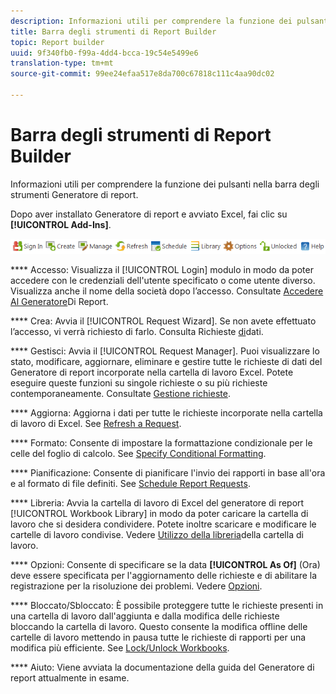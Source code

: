 ```yaml
---
description: Informazioni utili per comprendere la funzione dei pulsanti nella barra degli strumenti Generatore di report.
title: Barra degli strumenti di Report Builder
topic: Report builder
uuid: 9f340fb0-f99a-4dd4-bcca-19c54e5499e6
translation-type: tm+mt
source-git-commit: 99ee24efaa517e8da700c67818c111c4aa90dc02

---
```



# Barra degli strumenti di Report Builder

Informazioni utili per comprendere la funzione dei pulsanti nella barra degli strumenti Generatore di report.

Dopo aver installato Generatore di report e avviato Excel, fai clic su **[!UICONTROL Add-Ins]**.

![](assets/report_builder_toolbar.png)

**** Accesso: Visualizza il [!UICONTROL Login] modulo in modo da poter accedere con le credenziali dell'utente specificato o come utente diverso. Visualizza anche il nome della società dopo l’accesso. Consultate [Accedere Al Generatore](/help/analyze/report-builder/setup/t-loggin-in-to-reportbuilder.md)Di Report.

**** Crea: Avvia il [!UICONTROL Request Wizard]. Se non avete effettuato l’accesso, vi verrà richiesto di farlo. Consulta Richieste [di](/help/analyze/report-builder/data-requests/data-requests.md)dati.

**** Gestisci: Avvia il [!UICONTROL Request Manager]. Puoi visualizzare lo stato, modificare, aggiornare, eliminare e gestire tutte le richieste di dati del Generatore di report incorporate nella cartella di lavoro Excel. Potete eseguire queste funzioni su singole richieste o su più richieste contemporaneamente. Consultate [Gestione richieste](/help/analyze/report-builder/manage-requests/r-arb-manage-requests.md).

**** Aggiorna: Aggiorna i dati per tutte le richieste incorporate nella cartella di lavoro di Excel. See [Refresh a Request](/help/analyze/report-builder/manage-requests/t-refresh-a-request.md).

**** Formato: Consente di impostare la formattazione condizionale per le celle del foglio di calcolo. See [Specify Conditional Formatting](/help/analyze/report-builder/manage-requests/specify-conditional-formatting.md).

**** Pianificazione: Consente di pianificare l'invio dei rapporti in base all'ora e al formato di file definiti. See [Schedule Report Requests](/help/analyze/report-builder/schedule-report-requests.md).

**** Libreria: Avvia la cartella di lavoro di Excel del generatore di report [!UICONTROL Workbook Library] in modo da poter caricare la cartella di lavoro che si desidera condividere. Potete inoltre scaricare e modificare le cartelle di lavoro condivise. Vedere [Utilizzo della libreria](/help/analyze/report-builder/workbook-library/t-upload-a-workbook.md)della cartella di lavoro.

**** Opzioni: Consente di specificare se la data **[!UICONTROL As Of]** (Ora) deve essere specificata per l'aggiornamento delle richieste e di abilitare la registrazione per la risoluzione dei problemi. Vedere [Opzioni](/help/analyze/report-builder/options.md).

**** Bloccato/Sbloccato: È possibile proteggere tutte le richieste presenti in una cartella di lavoro dall'aggiunta e dalla modifica delle richieste bloccando la cartella di lavoro. Questo consente la modifica offline delle cartelle di lavoro mettendo in pausa tutte le richieste di rapporti per una modifica più efficiente. See [Lock/Unlock Workbooks](/help/analyze/report-builder/workbook-library/protect-wb.md).

**** Aiuto: Viene avviata la documentazione della guida del Generatore di report attualmente in esame.
